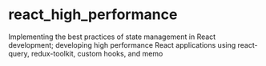 # react_high_performance
Implementing the best practices of state management in React development; developing high performance React applications using react-query, redux-toolkit, custom hooks, and memo
